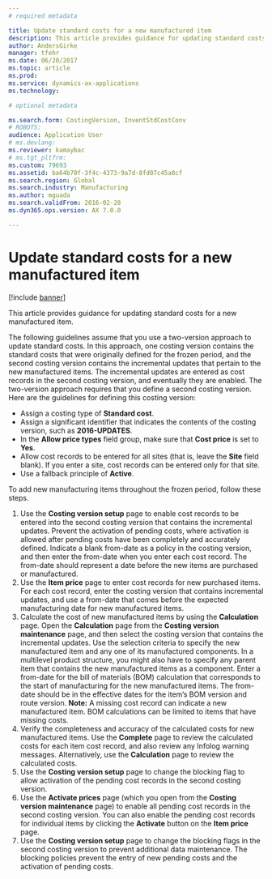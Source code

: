 ```yaml
---
# required metadata

title: Update standard costs for a new manufactured item
description: This article provides guidance for updating standard costs for a new manufactured item. 
author: AndersGirke
manager: tfehr
ms.date: 06/20/2017
ms.topic: article
ms.prod: 
ms.service: dynamics-ax-applications
ms.technology: 

# optional metadata

ms.search.form: CostingVersion, InventStdCostConv
# ROBOTS: 
audience: Application User
# ms.devlang: 
ms.reviewer: kamaybac
# ms.tgt_pltfrm: 
ms.custom: 79693
ms.assetid: ba64b70f-3f4c-4373-9a7d-8fd07c45a8cf
ms.search.region: Global
ms.search.industry: Manufacturing
ms.author: mguada
ms.search.validFrom: 2016-02-28
ms.dyn365.ops.version: AX 7.0.0

---
```


# Update standard costs for a new manufactured item

[!include [banner](../includes/banner.md)]

This article provides guidance for updating standard costs for a new manufactured item. 

The following guidelines assume that you use a two-version approach to update standard costs. In this approach, one costing version contains the standard costs that were originally defined for the frozen period, and the second costing version contains the incremental updates that pertain to the new manufactured items. The incremental updates are entered as cost records in the second costing version, and eventually they are enabled. The two-version approach requires that you define a second costing version. Here are the guidelines for defining this costing version:

-   Assign a costing type of **Standard cost**.
-   Assign a significant identifier that indicates the contents of the costing version, such as **2016-UPDATES**.
-   In the **Allow price types** field group, make sure that **Cost price** is set to **Yes**.
-   Allow cost records to be entered for all sites (that is, leave the **Site** field blank). If you enter a site, cost records can be entered only for that site.
-   Use a fallback principle of **Active**.

To add new manufacturing items throughout the frozen period, follow these steps.

1.  Use the **Costing version setup** page to enable cost records to be entered into the second costing version that contains the incremental updates. Prevent the activation of pending costs, where activation is allowed after pending costs have been completely and accurately defined. Indicate a blank from-date as a policy in the costing version, and then enter the from-date when you enter each cost record. The from-date should represent a date before the new items are purchased or manufactured.
2.  Use the **Item price** page to enter cost records for new purchased items. For each cost record, enter the costing version that contains incremental updates, and use a from-date that comes before the expected manufacturing date for new manufactured items.
3.  Calculate the cost of new manufactured items by using the **Calculation** page. Open the **Calculation** page from the **Costing version maintenance** page, and then select the costing version that contains the incremental updates. Use the selection criteria to specify the new manufactured item and any one of its manufactured components. In a multilevel product structure, you might also have to specify any parent item that contains the new manufactured items as a component. Enter a from-date for the bill of materials (BOM) calculation that corresponds to the start of manufacturing for the new manufactured items. The from-date should be in the effective dates for the item’s BOM version and route version. **Note:** A missing cost record can indicate a new manufactured item. BOM calculations can be limited to items that have missing costs.
4.  Verify the completeness and accuracy of the calculated costs for new manufactured items. Use the **Complete** page to review the calculated costs for each item cost record, and also review any Infolog warning messages. Alternatively, use the **Calculation** page to review the calculated costs.
5.  Use the **Costing version setup** page to change the blocking flag to allow activation of the pending cost records in the second costing version.
6.  Use the **Activate prices** page (which you open from the **Costing version maintenance** page) to enable all pending cost records in the second costing version. You can also enable the pending cost records for individual items by clicking the **Activate** button on the **Item price** page.
7.  Use the **Costing version setup** page to change the blocking flags in the second costing version to prevent additional data maintenance. The blocking policies prevent the entry of new pending costs and the activation of pending costs.




